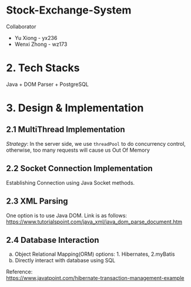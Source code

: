 # Stock-Exchange-System

Collaborator
* Yu Xiong - yx236
* Wenxi Zhong - wz173

# 2. Tech Stacks
Java + DOM Parser + PostgreSQL


# 3. Design & Implementation

## 2.1 MultiThread Implementation
*Strategy*: In the server side, we use `threadPool` to do concurrency control, otherwise, too many requests will cause us Out Of Memory

## 2.2 Socket Connection Implementation
Establishing Connection using Java Socket methods. 

## 2.3 XML Parsing
One option is to use Java DOM. Link is as follows:     
https://www.tutorialspoint.com/java_xml/java_dom_parse_document.htm


## 2.4 Database Interaction
&nbsp;  a. Object Relational Mapping(ORM) options: 1. Hibernates, 2.myBatis     
&nbsp;  b. Directly interact with database using SQL     

Reference:    
https://www.javatpoint.com/hibernate-transaction-management-example
